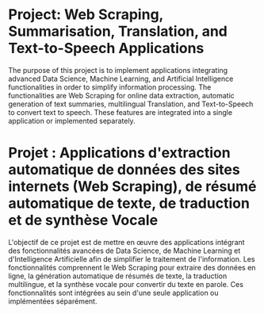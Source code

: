# Project: Web Scraping, Summarisation, Translation, and Text-to-Speech Applications

The purpose of this project is to implement applications integrating advanced Data Science, Machine Learning, and Artificial Intelligence functionalities in order to simplify information processing. The functionalities are Web Scraping for online data extraction, automatic generation of text summaries, multilingual Translation, and Text-to-Speech to convert text to speech. These features are integrated into a single application or implemented separately.



# Projet : Applications d'extraction automatique de données des sites internets (Web Scraping), de résumé automatique de texte, de traduction et de synthèse Vocale

L'objectif de ce projet est de mettre en œuvre des applications intégrant des fonctionnalités avancées de Data Science, de Machine Learning et d'Intelligence Artificielle afin de simplifier le traitement de l'information. Les fonctionnalités comprennent le Web Scraping pour extraire des données en ligne, la génération automatique de résumés de texte, la traduction multilingue, et la synthèse vocale pour convertir du texte en parole. Ces fonctionnalités sont intégrées au sein d'une seule application ou implémentées séparément.